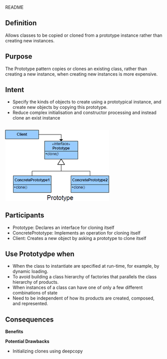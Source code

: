 README

## Definition ##
Allows classes to be copied or cloned from a prototype instance rather than creating new instances.

## Purpose ##

The Prototype pattern copies or clones an existing class, rather than creating
a new instance, when creating new instances is more expensive.

## Intent ##

*	Specify the kinds of objects to create using a prototypical instance, and create new objects by copying this prototype.
*	Reduce complex initialisation and constructor processing and instead clone an exist instance


##
![alt text](./Images/Prototype-1.md.png "Prototype")
##

## Participants ##

+	Prototype: Declares an interface for cloning itself
+	ConcretePrototype: Implements an operation for cloning itself
+	Client: Creates a new object by asking a prototype to clone itself

## Use Prototydpe when ##
+	When the class to instantiate are specified at run-time, for example, by dynamic loading.
+	To avoid building a class hierarchy of factories that parallels the class hierarchy of products.
+	When instances of a class can have one of only a few different combinations of state
+	Need to be independent of how its products are created, composed, and
represented.

## Consequences ##

**Benefits**



**Potential Drawbacks**

+	Initializing clones using deepcopy

